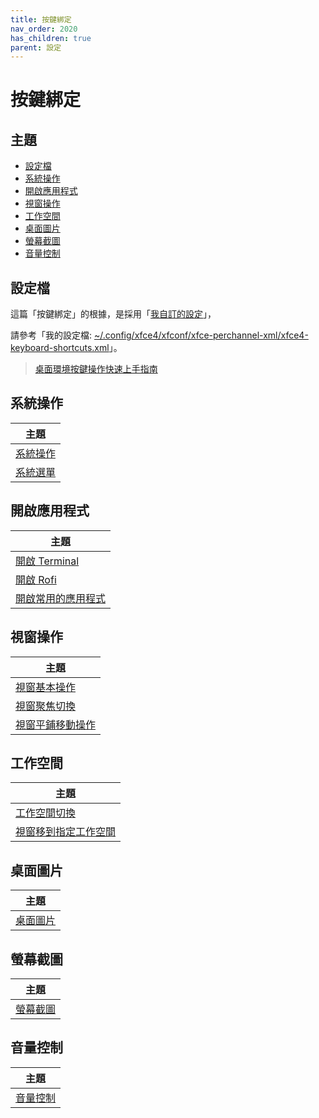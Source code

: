 ```yaml
---
title: 按鍵綁定
nav_order: 2020
has_children: true
parent: 設定
---
```



# 按鍵綁定


## 主題

* [設定檔](#設定檔)
* [系統操作](#系統操作)
* [開啟應用程式](#開啟應用程式)
* [視窗操作](#視窗操作)
* [工作空間](#工作空間)
* [桌面圖片](#桌面圖片)
* [螢幕截圖](#螢幕截圖)
* [音量控制](#音量控制)


## 設定檔

這篇「按鍵綁定」的根據，是採用「[我自訂的設定](https://samwhelp.github.io/note-about-xfce/read/config/profile/main.html)」，

請參考「我的設定檔: [~/.config/xfce4/xfconf/xfce-perchannel-xml/xfce4-keyboard-shortcuts.xml](https://github.com/samwhelp/note-about-xfce/blob/gh-pages/_demo/config/xfce-config/main/config/xfce4/xfconf/xfce-perchannel-xml/xfce4-keyboard-shortcuts.xml)」。


> [桌面環境按鍵操作快速上手指南](https://samwhelp.github.io/system-modeling/read/zh_tw/quick-start)


## 系統操作

| 主題 |
| --- |
| [系統操作](keybind/system-control) |
| [系統選單](keybind/system-menu) |


## 開啟應用程式

| 主題 |
| --- |
| [開啟 Terminal](keybind/application-launch-terminal) |
| [開啟 Rofi](keybind/application-launch-rofi) |
| [開啟常用的應用程式](keybind/application-launch-favorite) |


## 視窗操作

| 主題 |
| --- |
| [視窗基本操作](keybind/window-control) |
| [視窗聚焦切換](keybind/window-focus) |
| [視窗平鋪移動操作](keybind/window-tiling-move) |


## 工作空間

| 主題 |
| --- |
| [工作空間切換](keybind/workspace-switch) |
| [視窗移到指定工作空間](keybind/window-move-to-workspace) |


## 桌面圖片

| 主題 |
| --- |
| [桌面圖片](keybind/wallpaper-control) |


## 螢幕截圖

| 主題 |
| --- |
| [螢幕截圖](keybind/screenshot) |


## 音量控制

| 主題 |
| --- |
| [音量控制](keybind/volume-control) |

